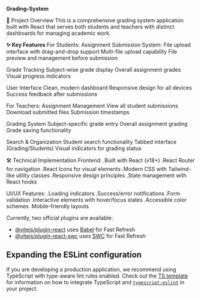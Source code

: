 **Grading-System**

📝 Project Overview
This is a comprehensive grading system application built with React that serves both students and teachers with distinct dashboards for managing academic work.

**✨ Key Features**
For Students:
   Assignment Submission System:
        File upload interface with drag-and-drop support
        Multi-file upload capability
        File preview and management before submission

Grade Tracking
        Subject-wise grade display
        Overall assignment grades
        Visual progress indicators

User Interface
      Clean, modern dashboard
      Responsive design for all devices
      Success feedback after submissions

For Teachers:
  Assignment Management
          View all student submissions
          Download submitted files
          Submission timestamps

Grading System
      Subject-specific grade entry
      Overall assignment grading
      Grade saving functionality

Search & Organization
          Student search functionality
          Tabbed interface (Grading/Students)
          Visual indicators for grading status

🛠 Technical Implementation
Frontend:
.Built with React (v18+)
.React Router for navigation
.React Icons for visual elements
.Modern CSS with Tailwind-like utility classes
.Responsive design principles
.State management with React hooks

UI/UX Features:
.Loading indicators
.Success/error notifications
.Form validation
.Interactive elements with hover/focus states
.Accessible color schemes
.Mobile-friendly layouts

Currently, two official plugins are available:

- [@vitejs/plugin-react](https://github.com/vitejs/vite-plugin-react/blob/main/packages/plugin-react) uses [Babel](https://babeljs.io/) for Fast Refresh
- [@vitejs/plugin-react-swc](https://github.com/vitejs/vite-plugin-react/blob/main/packages/plugin-react-swc) uses [SWC](https://swc.rs/) for Fast Refresh

## Expanding the ESLint configuration

If you are developing a production application, we recommend using TypeScript with type-aware lint rules enabled. Check out the [TS template](https://github.com/vitejs/vite/tree/main/packages/create-vite/template-react-ts) for information on how to integrate TypeScript and [`typescript-eslint`](https://typescript-eslint.io) in your project.
